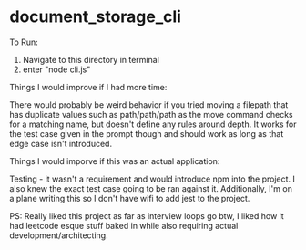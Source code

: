 # document_storage_cli

To Run:
1. Navigate to this directory in terminal
2. enter "node cli.js"

Things I would improve if I had more time:

There would probably be weird behavior if you tried moving a filepath that has duplicate values such as
path/path/path as the move command checks for a matching name, but doesn't define any rules around depth.
It works for the test case given in the prompt though and should work as long as that edge case isn't introduced.


Things I would imporve if this was an actual application:

Testing - it wasn't a requirement and would introduce npm into the project.
I also knew the exact test case going to be ran against it. Additionally, I'm on a plane writing this
so I don't have wifi to add jest to the project.


PS: Really liked this project as far as interview loops go btw, I liked how it had leetcode esque stuff baked in while also requiring actual development/architecting.


